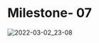 # Milestone- 07

![2022-03-02_23-08](https://user-images.githubusercontent.com/67066348/156482050-88c66351-bef4-4417-be1e-cb688e7ef029.png)
